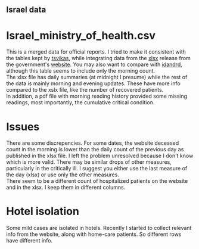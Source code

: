 ## Israel data
# Israel_ministry_of_health.csv
This is a merged data for official reports. I tried to make it consistent with the tables kept by  [tsvikas](https://github.com/tsvikas/COVID-19-Israel-data/blob/master/daily_reports/total_cases.csv), while integrating data from the [xlsx](https://govextra.gov.il/media/16870/covid19-data-israel.xlsx) release from the government's [website](https://govextra.gov.il/ministry-of-health/corona/corona-virus/). You may also want to compare with [idandrd](https://github.com/idandrd/israel-covid19-data/blob/master/IsraelCOVID19.csv), although this table seems to include only the morning count.<br>
The xlsx file has daily summaries (at midnight I presume) while the rest of the data is mainly morning and evening updates. These have more info compared to the xslx file, like the number of recovered patients.<br>
In addition, a pdf file with morning reading history provided some missing readings, most importantly, the cumulative critical condition.<br>
# Issues
There are some discrepencies. For some dates, the website deceased count in the morning is lower than the daily count of the previous day as published in the xlsx file. I left the problem unresolved because I don't know which is more valid. There may be similar drops of other measures, particularly in the critically ill. I suggest you either use the last measure of the day (xlsx) or use only the other measures.<br>
There seem to be a different count of hospitalized patients on the website and in the xlsx. I keep them in different columns.
# Hotel isolation
Some mild cases are isolated in hotels. Recently I started to collect relevant info from the website, along with home-care patients. So different rows have different info.

